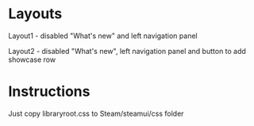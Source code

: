 # Layouts
Layout1 - disabled "What's new" and left navigation panel

Layout2 - disabled "What's new", left navigation panel and button to add showcase row

# Instructions
Just copy libraryroot.css to Steam/steamui/css folder
